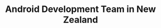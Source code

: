---
title: Android Development Team in New Zealand
permalink: /landings/locations/new-zealand/developer/android
technology: Android
location: New Zealand
---